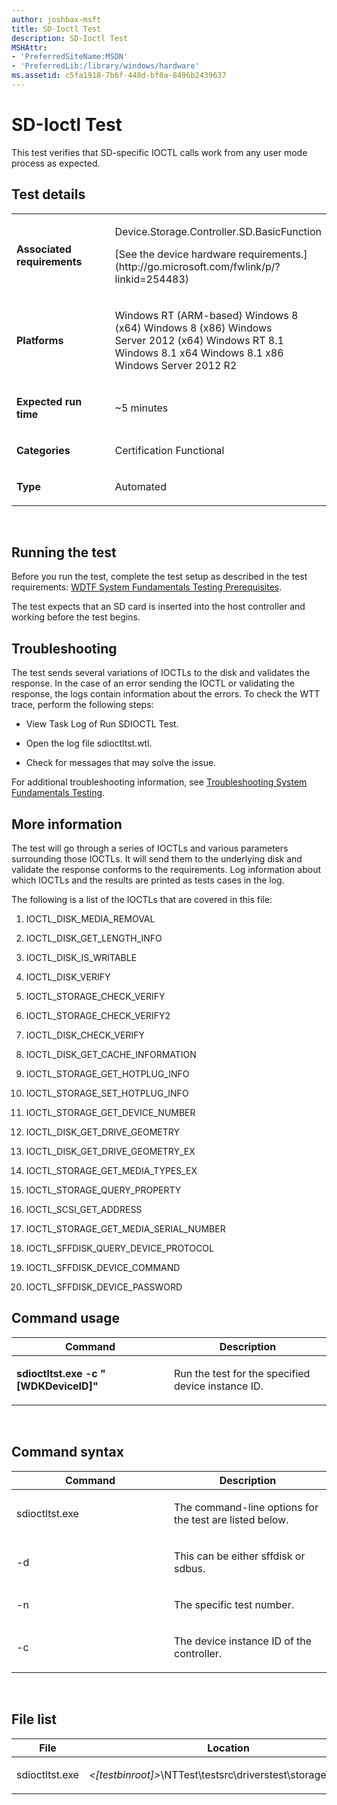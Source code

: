 ```yaml
---
author: joshbax-msft
title: SD-Ioctl Test
description: SD-Ioctl Test
MSHAttr:
- 'PreferredSiteName:MSDN'
- 'PreferredLib:/library/windows/hardware'
ms.assetid: c5fa1918-7b6f-448d-bf0a-8496b2439637
---
```


# SD-Ioctl Test


This test verifies that SD-specific IOCTL calls work from any user mode process as expected.

## Test details


<table>
<colgroup>
<col width="50%" />
<col width="50%" />
</colgroup>
<tbody>
<tr class="odd">
<td><p><strong>Associated requirements</strong></p></td>
<td><p>Device.Storage.Controller.SD.BasicFunction</p>
<p>[See the device hardware requirements.](http://go.microsoft.com/fwlink/p/?linkid=254483)</p></td>
</tr>
<tr class="even">
<td><p><strong>Platforms</strong></p></td>
<td><p>Windows RT (ARM-based) Windows 8 (x64) Windows 8 (x86) Windows Server 2012 (x64) Windows RT 8.1 Windows 8.1 x64 Windows 8.1 x86 Windows Server 2012 R2</p></td>
</tr>
<tr class="odd">
<td><p><strong>Expected run time</strong></p></td>
<td><p>~5 minutes</p></td>
</tr>
<tr class="even">
<td><p><strong>Categories</strong></p></td>
<td><p>Certification Functional</p></td>
</tr>
<tr class="odd">
<td><p><strong>Type</strong></p></td>
<td><p>Automated</p></td>
</tr>
</tbody>
</table>

 

## Running the test


Before you run the test, complete the test setup as described in the test requirements: [WDTF System Fundamentals Testing Prerequisites](wdtf-system-fundamentals-testing-prerequisites.md).

The test expects that an SD card is inserted into the host controller and working before the test begins.

## Troubleshooting


The test sends several variations of IOCTLs to the disk and validates the response. In the case of an error sending the IOCTL or validating the response, the logs contain information about the errors. To check the WTT trace, perform the following steps:

-   View Task Log of Run SDIOCTL Test.

-   Open the log file sdioctltst.wtl.

-   Check for messages that may solve the issue.

For additional troubleshooting information, see [Troubleshooting System Fundamentals Testing](troubleshooting-system-fundamentals-testing.md).

## More information


The test will go through a series of IOCTLs and various parameters surrounding those IOCTLs. It will send them to the underlying disk and validate the response conforms to the requirements. Log information about which IOCTLs and the results are printed as tests cases in the log.

The following is a list of the IOCTLs that are covered in this file:

1.  IOCTL\_DISK\_MEDIA\_REMOVAL

2.  IOCTL\_DISK\_GET\_LENGTH\_INFO

3.  IOCTL\_DISK\_IS\_WRITABLE

4.  IOCTL\_DISK\_VERIFY

5.  IOCTL\_STORAGE\_CHECK\_VERIFY

6.  IOCTL\_STORAGE\_CHECK\_VERIFY2

7.  IOCTL\_DISK\_CHECK\_VERIFY

8.  IOCTL\_DISK\_GET\_CACHE\_INFORMATION

9.  IOCTL\_STORAGE\_GET\_HOTPLUG\_INFO

10. IOCTL\_STORAGE\_SET\_HOTPLUG\_INFO

11. IOCTL\_STORAGE\_GET\_DEVICE\_NUMBER

12. IOCTL\_DISK\_GET\_DRIVE\_GEOMETRY

13. IOCTL\_DISK\_GET\_DRIVE\_GEOMETRY\_EX

14. IOCTL\_STORAGE\_GET\_MEDIA\_TYPES\_EX

15. IOCTL\_STORAGE\_QUERY\_PROPERTY

16. IOCTL\_SCSI\_GET\_ADDRESS

17. IOCTL\_STORAGE\_GET\_MEDIA\_SERIAL\_NUMBER

18. IOCTL\_SFFDISK\_QUERY\_DEVICE\_PROTOCOL

19. IOCTL\_SFFDISK\_DEVICE\_COMMAND

20. IOCTL\_SFFDISK\_DEVICE\_PASSWORD

## Command usage


<table>
<colgroup>
<col width="50%" />
<col width="50%" />
</colgroup>
<thead>
<tr class="header">
<th>Command</th>
<th>Description</th>
</tr>
</thead>
<tbody>
<tr class="odd">
<td><p><strong>sdioctltst.exe -c &quot;[WDKDeviceID]&quot;</strong></p></td>
<td><p>Run the test for the specified device instance ID.</p></td>
</tr>
</tbody>
</table>

 

## Command syntax


<table>
<colgroup>
<col width="50%" />
<col width="50%" />
</colgroup>
<thead>
<tr class="header">
<th>Command</th>
<th>Description</th>
</tr>
</thead>
<tbody>
<tr class="odd">
<td><p>sdioctltst.exe</p></td>
<td><p>The command-line options for the test are listed below.</p></td>
</tr>
<tr class="even">
<td><p>-d</p></td>
<td><p>This can be either sffdisk or sdbus.</p></td>
</tr>
<tr class="odd">
<td><p>-n</p></td>
<td><p>The specific test number.</p></td>
</tr>
<tr class="even">
<td><p>-c</p></td>
<td><p>The device instance ID of the controller.</p></td>
</tr>
</tbody>
</table>

 

## File list


<table>
<colgroup>
<col width="50%" />
<col width="50%" />
</colgroup>
<thead>
<tr class="header">
<th>File</th>
<th>Location</th>
</tr>
</thead>
<tbody>
<tr class="odd">
<td><p>sdioctltst.exe</p></td>
<td><p><em>&lt;[testbinroot]&gt;</em>\NTTest\testsrc\driverstest\storage\sd\ioctl\</p></td>
</tr>
</tbody>
</table>

 

 

 







